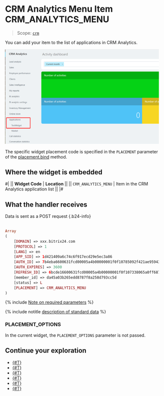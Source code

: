 # CRM Analytics Menu Item CRM_ANALYTICS_MENU

> Scope: [`crm`](../../scopes/permissions.md)

You can add your item to the list of applications in CRM Analytics.

![Widget as an item in the CRM Analytics application list](./_images/CRM_ANALYTICS_MENU.png "Widget as an item in the CRM Analytics application list")

The specific widget placement code is specified in the `PLACEMENT` parameter of the [placement.bind](../placement-bind.md) method.

## Where the widget is embedded

#|
|| **Widget Code** | **Location** ||
|| `CRM_ANALYTICS_MENU` | Item in the CRM Analytics application list ||
|#

## What the handler receives

Data is sent as a POST request {.b24-info}

```php

Array
(
    [DOMAIN] => xxx.bitrix24.com
    [PROTOCOL] => 1
    [LANG] => en
    [APP_SID] => 1d421409a6c74c6f917ecd29e5ec3a86
    [AUTH_ID] => 7b4eba6600631fcd00005a4b00000001f0f10785092f421ae959432ff27233c97c2226
    [AUTH_EXPIRES] => 3600
    [REFRESH_ID] => 6bcde16600631fcd00005a4b00000001f0f107338065a0ff687e880e437a8ec7ec6919
    [member_id] => da45a03b265edd8787f8a258d793cc5d
    [status] => L
    [PLACEMENT] => CRM_ANALYTICS_MENU
)

```

{% include [Note on required parameters](../../../_includes/required.md) %}

{% include notitle [description of standard data](../_includes/widget_data.md) %}

### PLACEMENT_OPTIONS

In the current widget, the `PLACEMENT_OPTIONS` parameter is not passed.

## Continue your exploration

- [{#T}](../placement-bind.md)
- [{#T}](../ui-interaction/index.md)
- [{#T}](../ui-interaction/crm-card.md)
- [{#T}](../../interactivity/index.md)
- [{#T}](../open-application.md)
- [{#T}](../open-path.md)